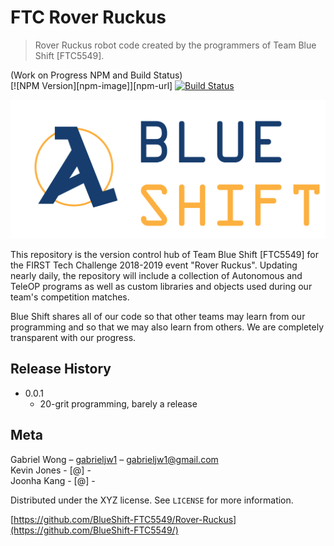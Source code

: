 # FTC Rover Ruckus
> Rover Ruckus robot code created by the programmers of Team Blue Shift [FTC5549].

(Work on Progress NPM and Build Status) <br>
[![NPM Version][npm-image]][npm-url]
[![Build Status](https://travis-ci.org/BlueShift-FTC5549/Rover-Ruckus.svg?branch=master)](https://travis-ci.org/BlueShift-FTC5549/Rover-Ruckus)

![](BlueShiftLogo.png)

This repository is the version control hub of Team Blue Shift [FTC5549] for the FIRST Tech Challenge 2018-2019 event "Rover Ruckus". Updating nearly daily, the repository will include a collection of Autonomous and TeleOP programs as well as custom libraries and objects used during our team's competition matches.

Blue Shift shares all of our code so that other teams may learn from our programming and so that we may also learn from others. We are completely transparent with our progress.



## Release History

* 0.0.1
    * 20-grit programming, barely a release

## Meta

Gabriel Wong – [gabrieljw1](https://github.com/gabrieljw1/) – gabrieljw1@gmail.com <br>
Kevin Jones  - [@] - <br>
Joonha Kang  - [@] - <br>

Distributed under the XYZ license. See ``LICENSE`` for more information.

[https://github.com/BlueShift-FTC5549/Rover-Ruckus](https://github.com/BlueShift-FTC5549/)
